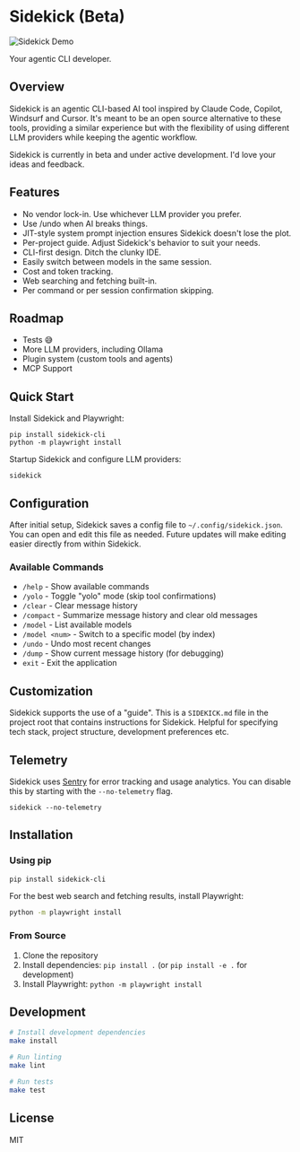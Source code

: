 # Sidekick (Beta)

![Sidekick Demo](sidekick.gif)

Your agentic CLI developer.

## Overview

Sidekick is an agentic CLI-based AI tool inspired by Claude Code, Copilot, Windsurf and Cursor. It's meant
to be an open source alternative to these tools, providing a similar experience but with the flexibility of
using different LLM providers while keeping the agentic workflow.

Sidekick is currently in beta and under active development. I'd love your ideas and feedback.

## Features

- No vendor lock-in. Use whichever LLM provider you prefer.
- Use /undo when AI breaks things.
- JIT-style system prompt injection ensures Sidekick doesn't lose the plot.
- Per-project guide. Adjust Sidekick's behavior to suit your needs.
- CLI-first design. Ditch the clunky IDE.
- Easily switch between models in the same session.
- Cost and token tracking.
- Web searching and fetching built-in.
- Per command or per session confirmation skipping.

## Roadmap

- Tests 😅
- More LLM providers, including Ollama
- Plugin system (custom tools and agents)
- MCP Support

## Quick Start

Install Sidekick and Playwright:

```
pip install sidekick-cli
python -m playwright install
```

Startup Sidekick and configure LLM providers:

```
sidekick
```

## Configuration

After initial setup, Sidekick saves a config file to `~/.config/sidekick.json`. You can open and 
edit this file as needed. Future updates will make editing easier directly from within Sidekick.

### Available Commands

- `/help` - Show available commands
- `/yolo` - Toggle "yolo" mode (skip tool confirmations)
- `/clear` - Clear message history
- `/compact` - Summarize message history and clear old messages
- `/model` - List available models
- `/model <num>` - Switch to a specific model (by index)
- `/undo` - Undo most recent changes
- `/dump` - Show current message history (for debugging)
- `exit` - Exit the application

## Customization

Sidekick supports the use of a "guide". This is a `SIDEKICK.md` file in the project root that contains
instructions for Sidekick. Helpful for specifying tech stack, project structure, development
preferences etc.

## Telemetry

Sidekick uses [Sentry](https://sentry.io/) for error tracking and usage analytics. You can disable this by
starting with the `--no-telemetry` flag.

```
sidekick --no-telemetry
```

## Installation

### Using pip

```bash
pip install sidekick-cli
```

For the best web search and fetching results, install Playwright:

```bash
python -m playwright install
```

### From Source

1. Clone the repository
2. Install dependencies: `pip install .` (or `pip install -e .` for development)
3. Install Playwright: `python -m playwright install`

## Development

```bash
# Install development dependencies
make install

# Run linting
make lint

# Run tests
make test
```

## License

MIT
